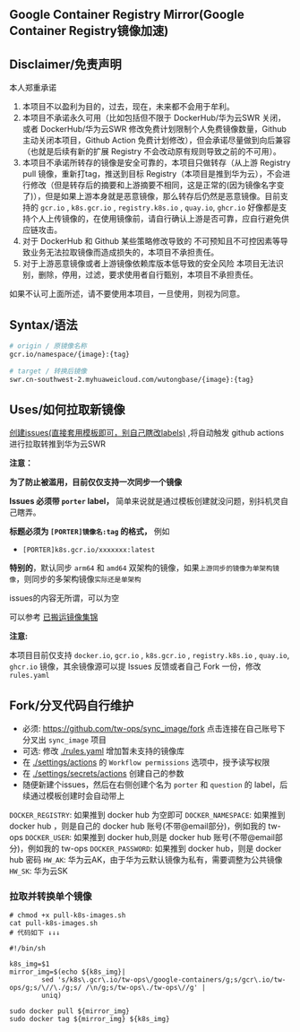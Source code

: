 Google Container Registry Mirror(Google Container Registry镜像加速)
-------

Disclaimer/免责声明
-------
本人郑重承诺
1. 本项目不以盈利为目的，过去，现在，未来都不会用于牟利。
2. 本项目不承诺永久可用（比如包括但不限于 DockerHub/华为云SWR 关闭，或者 DockerHub/华为云SWR 修改免费计划限制个人免费镜像数量，Github 主动关闭本项目，Github Action 免费计划修改），但会承诺尽量做到向后兼容（也就是后续有新的扩展 Registry 不会改动原有规则导致之前的不可用）。
3. 本项目不承诺所转存的镜像是安全可靠的，本项目只做转存（从上游 Registry pull 镜像，重新打tag，推送到目标 Registry（本项目是推到华为云），不会进行修改（但是转存后的摘要和上游摘要不相同，这是正常的(因为镜像名字变了)），但是如果上游本身就是恶意镜像，那么转存后仍然是恶意镜像。目前支持的 `gcr.io` , `k8s.gcr.io` , `registry.k8s.io` , `quay.io`, `ghcr.io` 好像都是支持个人上传镜像的，在使用镜像前，请自行确认上游是否可靠，应自行避免供应链攻击。
4. 对于 DockerHub 和 Github 某些策略修改导致的 不可预知且不可控因素等导致业务无法拉取镜像而造成损失的，本项目不承担责任。
5. 对于上游恶意镜像或者上游镜像依赖库版本低导致的安全风险 本项目无法识别，删除，停用，过滤，要求使用者自行甄别，本项目不承担责任。

如果不认可上面所述，请不要使用本项目，一旦使用，则视为同意。

Syntax/语法
-------

```bash
# origin / 原镜像名称
gcr.io/namespace/{image}:{tag}
 
# target / 转换后镜像
swr.cn-southwest-2.myhuaweicloud.com/wutongbase/{image}:{tag}
```

Uses/如何拉取新镜像
-------
[创建issues(直接套用模板即可，别自己瞎改labels)](https://github.com/tw-ops/sync_image/issues/new?assignees=&labels=porter&template=porter.md&title=%5BPORTER%5D) ,将自动触发 github actions 进行拉取转推到华为云SWR

**注意：**

**为了防止被滥用，目前仅仅支持一次同步一个镜像**

**Issues 必须带 `porter` label，** 简单来说就是通过模板创建就没问题，别抖机灵自己瞎弄。

**标题必须为 `[PORTER]镜像名:tag` 的格式，** 例如
- `[PORTER]k8s.gcr.io/xxxxxxx:latest`

**特别的**，默认同步 `arm64` 和 `amd64` 双架构的镜像，如果`上游同步的镜像为单架构镜像`，则同步的多架构镜像`实际还是单架构`

issues的内容无所谓，可以为空

可以参考 [已搬运镜像集锦](https://github.com/tw-ops/sync_image/issues?q=is%3Aissue+label%3Aporter+)

**注意:**

本项目目前仅支持 `docker.io`,  `gcr.io` , `k8s.gcr.io` , `registry.k8s.io` , `quay.io`, `ghcr.io` 镜像，其余镜像源可以提 Issues 反馈或者自己 Fork 一份，修改 `rules.yaml`


Fork/分叉代码自行维护
-------

- 必须: <https://github.com/tw-ops/sync_image/fork> 点击连接在自己账号下分叉出 `sync_image` 项目
- 可选: 修改 [./rules.yaml](./rules.yaml) 增加暂未支持的镜像库
- 在 [./settings/actions](../../settings/actions) 的 `Workflow permissions` 选项中，授予读写权限
- 在 [./settings/secrets/actions](../../settings/secrets/actions) 创建自己的参数
- 随便新建个issues，然后在右侧创建个名为 `porter` 和 `question` 的 label，后续通过模板创建时会自动带上

`DOCKER_REGISTRY`: 如果推到 docker hub 为空即可
`DOCKER_NAMESPACE`: 如果推到 docker hub ，则是自己的 docker hub 账号(不带@email部分)，例如我的 tw-ops
`DOCKER_USER`: 如果推到 docker hub,则是 docker hub 账号(不带@email部分)，例如我的 tw-ops
`DOCKER_PASSWORD`: 如果推到 docker hub，则是 docker hub 密码
`HW_AK`: 华为云AK，由于华为云默认镜像为私有，需要调整为公共镜像
`HW_SK`: 华为云SK

### 拉取并转换单个镜像
```shell
# chmod +x pull-k8s-images.sh
cat pull-k8s-images.sh
# 代码如下 ↓↓↓
```

```shell
#!/bin/sh

k8s_img=$1
mirror_img=$(echo ${k8s_img}|
        sed 's/k8s\.gcr\.io/tw-ops\/google-containers/g;s/gcr\.io/tw-ops/g;s/\//\./g;s/ /\n/g;s/tw-ops\./tw-ops\//g' |
        uniq)

sudo docker pull ${mirror_img}
sudo docker tag ${mirror_img} ${k8s_img}
```